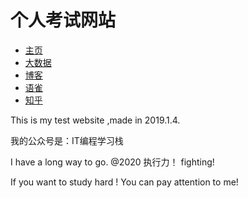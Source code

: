 # 个人考试网站

- [主页](http://sshlearning.com)
- [大数据](https://data.sshlearning.com)
- [博客](http://blog.sshleaarning.com)
- [语雀](https://www.yuque.com/sshlearning/)
- [知乎](https://www.zhihu.com/people/sshlearning/activities)

This is my test website ,made in 2019.1.4.

我的公众号是：IT编程学习栈

I have a long way to go. @2020 执行力！ fighting!

If you want to study hard ! You can pay attention to me!
